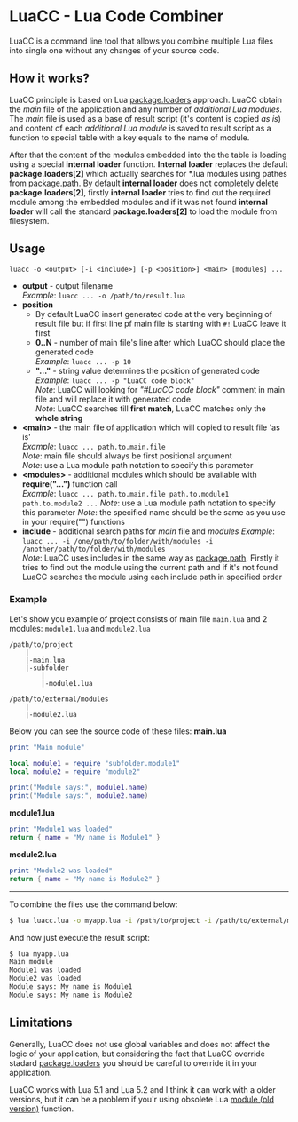 # LuaCC - Lua Code Combiner

LuaCC is a command line tool that allows you combine multiple Lua files into single one without any changes of your source code.

## How it works?

LuaCC principle is based on Lua [package.loaders](https://www.lua.org/manual/5.1/manual.html#pdf-package.loaders) approach. LuaCC obtain the *main* file of the application and any number of *additional Lua modules*. The *main* file is used as a base of result script (it's content is copied *as is*) and content of each *additional Lua module* is saved to result script as a function to special table with a key equals to the name of module.

After that the content of the modules embedded into the the table is loading using a special **internal loader** function. **Internal loader** replaces the default **package.loaders[2]** which actually searches for \*.lua modules using pathes from [package.path](http://lua-users.org/wiki/PackagePath). By default **internal loader** does not completely delete **package.loaders[2]**, firstly **internal loader** tries to find out the required module among the embedded modules and if it was not found **internal loader** will call the standard **package.loaders[2]** to load the module from filesystem. 

## Usage
```
luacc -o <output> [-i <include>] [-p <position>] <main> [modules] ...
```
  * **output** - output filename  
    *Example*: `luacc ... -o /path/to/result.lua`
  * **position**
      * By default LuaCC  insert generated code at the very beginning of result file but if first line pf main file is starting with `#!` LuaCC leave it first
      * **0..N** - number of main file's line after which LuaCC should place the generated code  
        *Example*: `luacc ... -p 10`
      * **"..."** - string value determines the position of generated code  
        *Example*: `luacc ... -p "LuaCC code block"`  
        *Note*: LuaCC will looking for *"#LuaCC code block"* comment in main file and will replace it with generated code  
        *Note*: LuaCC searches till **first match**, LuaCC matches only the **whole string** 
  * **\<main\>** - the main file of application which will copied to result file 'as is'  
    *Example*: `luacc ... path.to.main.file`  
    *Note*: main file should always be first positional argument  
    *Note*: use a Lua module path notation to specify this parameter
  * **\<modules\>** - additional modules which should be available with **require("...")** function call  
    *Example*: `luacc ... path.to.main.file path.to.module1 path.to.module2 ...`
    *Note*: use a Lua module path notation to specify this parameter
    *Note*: the specified name should be the same as you use in your require("") functions
  * **include** - additional search paths for *main* file and *modules*
    *Example*: `luacc ... -i /one/path/to/folder/with/modules -i /another/path/to/folder/with/modules`  
    *Note*: LuaCC uses includes in the same way as [package.path](http://lua-users.org/wiki/PackagePath). Firstly it tries to find out the module using the current path and if it's not found LuaCC searches the module using each include path in specified order

### Example
Let's show you example of project consists of main file `main.lua` and 2 modules: `module1.lua` and `module2.lua`
```
/path/to/project
    |
    |-main.lua
    |-subfolder
        |
        |-module1.lua
```
```
/path/to/external/modules
    |
    |-module2.lua
```

Below you can see the source code of these files:
**main.lua**
```lua
print "Main module"

local module1 = require "subfolder.module1"
local module2 = require "module2"

print("Module says:", module1.name)
print("Module says:", module2.name)
```

**module1.lua**
```lua
print "Module1 was loaded"
return { name = "My name is Module1" }
```

**module2.lua**
```lua
print "Module2 was loaded"
return { name = "My name is Module2" }
```
---
To combine the files use the command below:
```bash
$ lua luacc.lua -o myapp.lua -i /path/to/project -i /path/to/external/modules main module1 module2 
```

And now just execute the result script:
```bash
$ lua myapp.lua
Main module
Module1 was loaded
Module2 was loaded
Module says: My name is Module1
Module says: My name is Module2
```
## Limitations

Generally, LuaCC does not use global variables and does not affect the logic of your application, but considering the fact that LuaCC override stadard [package.loaders](https://www.lua.org/manual/5.1/manual.html#pdf-package.loaders) you should be careful to override it in your application.

LuaCC works with Lua 5.1 and Lua 5.2 and I think it can work with a older versions, but it can be a problem if you'r using obsolete Lua [module (old version)](http://lua-users.org/wiki/ModulesTutorial) function.
